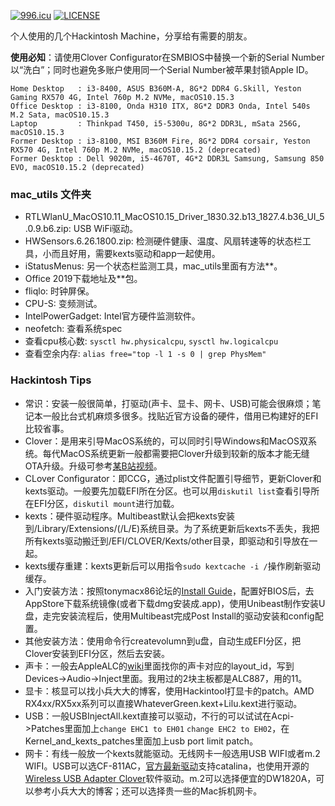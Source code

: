 
[![996.icu](https://img.shields.io/badge/link-996.icu-red.svg)](https://996.icu)
[![LICENSE](https://img.shields.io/badge/license-Anti%20996-blue.svg)](https://github.com/996icu/996.ICU/blob/master/LICENSE)

个人使用的几个Hackintosh Machine，分享给有需要的朋友。

**使用必知**：请使用Clover Configurator在SMBIOS中替换一个新的Serial Number以“洗白”；同时也避免多账户使用同一个Serial Number被苹果封锁Apple ID。

```
Home Desktop   : i3-8400, ASUS B360M-A, 8G*2 DDR4 G.Skill, Yeston Gaming RX570 4G, Intel 760p M.2 NVMe, macOS10.15.3
Office Desktop : i3-8100, Onda H310 ITX, 8G*2 DDR3 Onda, Intel 540s M.2 Sata, macOS10.15.3
Laptop         : Thinkpad T450, i5-5300u, 8G*2 DDR3L, mSata 256G, macOS10.15.3
Former Desktop : i3-8100, MSI B360M Fire, 8G*2 DDR4 corsair, Yeston RX570 4G, Intel 760p M.2 NVMe, macOS10.15.2 (deprecated)
Former Desktop : Dell 9020m, i5-4670T, 4G*2 DDR3L Samsung, Samsung 850 EVO, macOS10.15.2 (deprecated)
```

### mac_utils 文件夹
- RTLWlanU_MacOS10.11_MacOS10.15_Driver_1830.32.b13_1827.4.b36_UI_5.0.9.b6.zip: USB WiFi驱动。
- HWSensors.6.26.1800.zip: 检测硬件健康、温度、风扇转速等的状态栏工具，小而且好用，需要kexts驱动和app一起使用。
- iStatusMenus: 另一个状态栏监测工具，mac_utils里面有方法**。
- Office 2019下载地址及**包。
- fliqlo: 时钟屏保。
- CPU-S: 变频测试。
- IntelPowerGadget: Intel官方硬件监测软件。
- neofetch: 查看系统spec
- 查看cpu核心数: `sysctl hw.physicalcpu`, `sysctl hw.logicalcpu`
- 查看空余内存: `alias free="top -l 1 -s 0 | grep PhysMem"`

### Hackintosh Tips
- 常识：安装一般很简单，打驱动(声卡、显卡、网卡、USB)可能会很麻烦；笔记本一般比台式机麻烦多很多。找贴近官方设备的硬件，借用已构建好的EFI比较省事。
- Clover：是用来引导MacOS系统的，可以同时引导Windows和MacOS双系统。每代MacOS系统更新一般都需要把Clover升级到较新的版本才能无缝OTA升级。升级可参考[某B站视频](https://www.bilibili.com/video/av49751074?t=72)。
- CLover Configurator：即CCG，通过plist文件配置引导细节，更新Clover和kexts驱动。一般要先加载EFI所在分区。也可以用`diskutil list`查看引导所在EFI分区，`diskutil mount`进行加载。
- kexts：硬件驱动程序。Multibeast默认会把kexts安装到/Library/Extensions/(/L/E)系统目录。为了系统更新后kexts不丢失，我把所有kexts驱动搬迁到/EFI/CLOVER/Kexts/other目录，即驱动和引导放在一起。
- kexts缓存重建：kexts更新后可以用指令`sudo kextcache -i /`操作刷新驱动缓存。
- 入门安装方法：按照tonymacx86论坛的[Install Guide](https://www.tonymacx86.com/threads/unibeast-install-macos-mojave-on-any-supported-intel-based-pc.259381/)，配置好BIOS后，去AppStore下载系统镜像(或者下载dmg安装成.app)，使用Unibeast制作安装U盘，走完安装流程后，使用Multibeast完成Post Install的驱动安装和config配置。
- 其他安装方法：使用命令行createvolumn到u盘，自动生成EFI分区，把Clover安装到EFI分区，然后去安装。
- 声卡：一般去AppleALC的[wiki](https://github.com/acidanthera/AppleALC/wiki/Supported-codecs)里面找你的声卡对应的layout_id，写到Devices->Audio->Inject里面。我用过的2块主板都是ALC887，用的11。
- 显卡：核显可以找小兵大大的博客，使用Hackintool打显卡的patch。AMD RX4xx/RX5xx系列可以直接WhateverGreen.kext+Lilu.kext进行驱动。
- USB：一般USBInjectAll.kext直接可以驱动，不行的可以试试在Acpi->Patches里面加上`change EHC1 to EH01` `change EHC2 to EH02`，在Kernel_and_kexts_patches里面加上usb port limit patch。
- 网卡：有线一般放一个kexts就能驱动。无线网卡一般选用USB WIFI或者m.2 WIFI。USB可以选CF-811AC，[官方最新驱动](http://www.comfast.cn/index.php?m=content&c=index&a=show&catid=30&id=396)支持catalina，也使用开源的[Wireless USB Adapter Clover](https://github.com/chris1111/Wireless-USB-Adapter-Clover/releases)软件驱动。m.2可以选择便宜的DW1820A，可以参考小兵大大的博客；还可以选择贵一些的Mac拆机网卡。